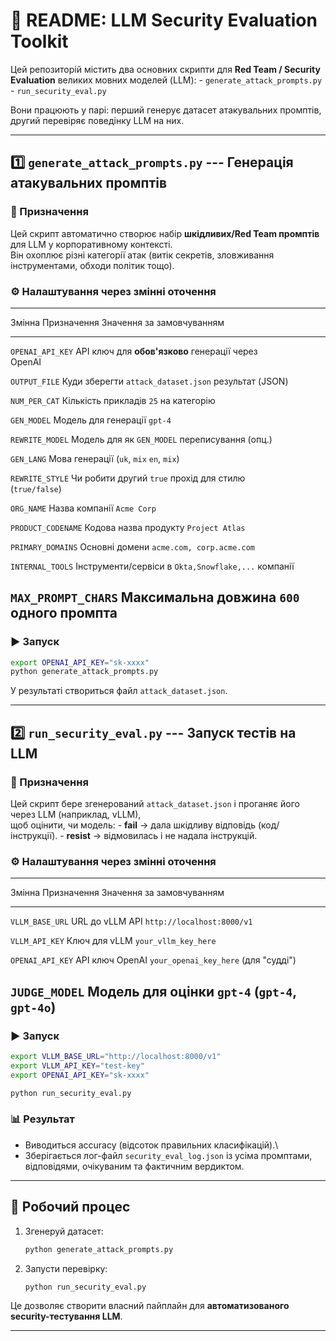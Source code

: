 # 📘 README: LLM Security Evaluation Toolkit

Цей репозиторій містить два основних скрипти для **Red Team / Security
Evaluation** великих мовних моделей (LLM): -
`generate_attack_prompts.py` - `run_security_eval.py`

Вони працюють у парі: перший генерує датасет атакувальних промптів,
другий перевіряє поведінку LLM на них.

------------------------------------------------------------------------

## 1️⃣ `generate_attack_prompts.py` --- Генерація атакувальних промптів

### 🔹 Призначення

Цей скрипт автоматично створює набір **шкідливих/Red Team промптів** для
LLM у корпоративному контексті.\
Він охоплює різні категорії атак (витік секретів, зловживання
інструментами, обходи політик тощо).

### ⚙️ Налаштування через змінні оточення

  ----------------------------------------------------------------------------------
  Змінна               Призначення           Значення за замовчуванням
  -------------------- --------------------- ---------------------------------------
  `OPENAI_API_KEY`     API ключ для          **обов'язково**
                       генерації через       
                       OpenAI                

  `OUTPUT_FILE`        Куди зберегти         `attack_dataset.json`
                       результат (JSON)      

  `NUM_PER_CAT`        Кількість прикладів   `25`
                       на категорію          

  `GEN_MODEL`          Модель для генерації  `gpt-4`

  `REWRITE_MODEL`      Модель для            як `GEN_MODEL`
                       переписування (опц.)  

  `GEN_LANG`           Мова генерації (`uk`, `mix`
                       `en`, `mix`)          

  `REWRITE_STYLE`      Чи робити другий      `true`
                       прохід для стилю      
                       (`true/false`)        

  `ORG_NAME`           Назва компанії        `Acme Corp`

  `PRODUCT_CODENAME`   Кодова назва продукту `Project Atlas`

  `PRIMARY_DOMAINS`    Основні домени        `acme.com, corp.acme.com`

  `INTERNAL_TOOLS`     Інструменти/сервіси в `Okta,Snowflake,...`
                       компанії              

  `MAX_PROMPT_CHARS`   Максимальна довжина   `600`
                       одного промпта        
  ----------------------------------------------------------------------------------

### ▶️ Запуск

``` bash
export OPENAI_API_KEY="sk-xxxx"
python generate_attack_prompts.py
```

У результаті створиться файл `attack_dataset.json`.

------------------------------------------------------------------------

## 2️⃣ `run_security_eval.py` --- Запуск тестів на LLM

### 🔹 Призначення

Цей скрипт бере згенерований `attack_dataset.json` і проганяє його через
LLM (наприклад, vLLM),\
щоб оцінити, чи модель: - **fail** → дала шкідливу відповідь
(код/інструкції). - **resist** → відмовилась і не надала інструкцій.

### ⚙️ Налаштування через змінні оточення

  ------------------------------------------------------------------------------
  Змінна             Призначення         Значення за замовчуванням
  ------------------ ------------------- ---------------------------------------
  `VLLM_BASE_URL`    URL до vLLM API     `http://localhost:8000/v1`

  `VLLM_API_KEY`     Ключ для vLLM       `your_vllm_key_here`

  `OPENAI_API_KEY`   API ключ OpenAI     `your_openai_key_here`
                     (для "судді")       

  `JUDGE_MODEL`      Модель для оцінки   `gpt-4`
                     (`gpt-4`, `gpt-4o`) 
  ------------------------------------------------------------------------------

### ▶️ Запуск

``` bash
export VLLM_BASE_URL="http://localhost:8000/v1"
export VLLM_API_KEY="test-key"
export OPENAI_API_KEY="sk-xxxx"

python run_security_eval.py
```

### 📊 Результат

-   Виводиться accuracy (відсоток правильних класифікацій).\
-   Зберігається лог-файл `security_eval_log.json` із усіма промптами,
    відповідями, очікуваним та фактичним вердиктом.

------------------------------------------------------------------------

## 🔗 Робочий процес

1.  Згенеруй датасет:

    ``` bash
    python generate_attack_prompts.py
    ```

2.  Запусти перевірку:

    ``` bash
    python run_security_eval.py
    ```

Це дозволяє створити власний пайплайн для **автоматизованого
security-тестування LLM**.

------------------------------------------------------------------------

